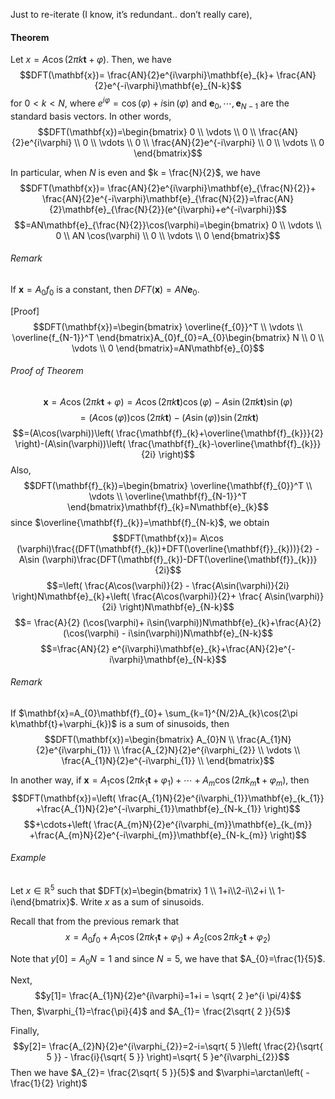 Just to re-iterate (I know, it’s redundant.. don’t really care),
#### Theorem
Let $x=A\cos(2\pi k\mathbf{t}+\varphi)$. Then, we have 
$$DFT(\mathbf{x})= \frac{AN}{2}e^{i\varphi}\mathbf{e}_{k}+ \frac{AN}{2}e^{-i\varphi}\mathbf{e}_{N-k}$$
for $0 < k <N$, where $e^{i\varphi}=\cos(\varphi)+i\sin(\varphi)$ and $\mathbf{e}_{0},\cdots,\mathbf{e}_{N-1}$ are the standard basis vectors. In other words,
$$DFT(\mathbf{x})=\begin{bmatrix}
0 \\
\vdots \\
0 \\
\frac{AN}{2}e^{i\varphi} \\
0 \\
\vdots \\
0 \\
\frac{AN}{2}e^{-i\varphi} \\
0 \\
\vdots \\
0
\end{bmatrix}$$

In particular, when $N$ is even and $k = \frac{N}{2}$, we have
$$DFT(\mathbf{x})= \frac{AN}{2}e^{i\varphi}\mathbf{e}_{\frac{N}{2}}+ \frac{AN}{2}e^{-i\varphi}\mathbf{e}_{\frac{N}{2}}=\frac{AN}{2}\mathbf{e}_{\frac{N}{2}}(e^{i\varphi}+e^{-i\varphi})$$
$$=AN\mathbf{e}_{\frac{N}{2}}\cos(\varphi)=\begin{bmatrix}
0 \\
\vdots \\
0 \\
AN \cos(\varphi) \\
0 \\
\vdots \\
0
\end{bmatrix}$$

###### Remark
If $\mathbf{x}=A_{0}f_{0}$ is a constant, then $DFT(\mathbf{x})=AN\mathbf{e}_{0}$.

[Proof]
$$DFT(\mathbf{x})=\begin{bmatrix}
\overline{f_{0}}^T \\
\vdots \\
\overline{f_{N-1}}^T
\end{bmatrix}A_{0}f_{0}=A_{0}\begin{bmatrix}
N \\
0 \\
\vdots \\
0
\end{bmatrix}=AN\mathbf{e}_{0}$$
###### Proof of Theorem
$$\mathbf{x}=A\cos(2\pi k\mathbf{t}+\varphi)=A\cos(2\pi k\mathbf{t})\cos(\varphi)-A\sin(2\pi k\mathbf{t})\sin(\varphi)$$
$$=(A\cos(\varphi))\cos(2\pi k \mathbf{t})-(A\sin(\varphi))\sin(2\pi k\mathbf{t})$$
$$=(A\cos(\varphi))\left( \frac{\mathbf{f}_{k}+\overline{\mathbf{f}_{k}}}{2} \right)-(A\sin(\varphi))\left( \frac{\mathbf{f}_{k}-\overline{\mathbf{f}_{k}}}{2i} \right)$$
Also,
$$DFT(\mathbf{f}_{k})=\begin{bmatrix}
\overline{\mathbf{f}_{0}}^T \\
\vdots \\
\overline{\mathbf{f}_{N-1}}^T
\end{bmatrix}\mathbf{f}_{k}=N\mathbf{e}_{k}$$
since $\overline{\mathbf{f}_{k}}=\mathbf{f}_{N-k}$, we obtain
$$DFT(\mathbf{x})= A\cos (\varphi)\frac{(DFT(\mathbf{f}_{k})+DFT(\overline{\mathbf{f}}_{k}))}{2} - A\sin (\varphi)\frac{DFT(\mathbf{f}_{k})-DFT(\overline{\mathbf{f}}_{k})}{2i}$$
$$=\left( \frac{A\cos(\varphi)}{2} - \frac{A\sin(\varphi)}{2i} \right)N\mathbf{e}_{k}+\left(  \frac{A\cos(\varphi)}{2}+ \frac{ A\sin(\varphi)}{2i} \right)N\mathbf{e}_{N-k}$$
$$= \frac{A}{2} (\cos(\varphi)+ i\sin(\varphi))N\mathbf{e}_{k}+\frac{A}{2} (\cos(\varphi) - i\sin(\varphi))N\mathbf{e}_{N-k}$$
$$=\frac{AN}{2} e^{i\varphi}\mathbf{e}_{k}+\frac{AN}{2}e^{-i\varphi}\mathbf{e}_{N-k}$$

###### Remark
If $\mathbf{x}=A_{0}\mathbf{f}_{0}+ \sum_{k=1}^{N/2}A_{k}\cos(2\pi k\mathbf{t}+\varphi_{k})$ is a sum of sinusoids, then
$$DFT(\mathbf{x})=\begin{bmatrix}
A_{0}N \\
\frac{A_{1}N}{2}e^{i\varphi_{1}} \\
\frac{A_{2}N}{2}e^{i\varphi_{2}} \\ 
\vdots \\
\frac{A_{1}N}{2}e^{-i\varphi_{1}} \\
\end{bmatrix}$$


In another way, if $\mathbf{x} = A_{1}\cos(2\pi k_{1}\mathbf{t}+\varphi_{1})+\cdots+A_{m}\cos(2\pi k_{m}\mathbf{t}+\varphi_{m})$, then
$$DFT(\mathbf{x})=\left(  \frac{A_{1}N}{2}e^{i\varphi_{1}}\mathbf{e}_{k_{1}} +\frac{A_{1}N}{2}e^{-i\varphi_{1}}\mathbf{e}_{N-k_{1}} \right)$$
$$+\cdots+\left(  \frac{A_{m}N}{2}e^{i\varphi_{m}}\mathbf{e}_{k_{m}} +\frac{A_{m}N}{2}e^{-i\varphi_{m}}\mathbf{e}_{N-k_{m}} \right)$$

###### Example
Let $x \in \mathbb{R}^5$ such that $DFT(x)=\begin{bmatrix} 1 \\ 1+i\\2-i\\2+i \\ 1-i\end{bmatrix}$. Write $x$ as a sum of sinusoids.

Recall that from the previous remark that
$$x=A_{0}f_{0}+A_{1}\cos(2\pi k_{1} \mathbf{t}+\varphi_{1})+A_{2}(\cos{2}\pi k_{2}\mathbf{t}+\varphi_{2})$$

Note that $y[0]=A_{0}N= 1$ and since $N= 5$, we have that $A_{0}=\frac{1}{5}$.

Next, 
$$y[1]= \frac{A_{1}N}{2}e^{i\varphi}=1+i = \sqrt{ 2 }e^{i \pi/4}$$
Then, $\varphi_{1}=\frac{\pi}{4}$ and $A_{1}= \frac{2\sqrt{ 2 }}{5}$

Finally,
$$y[2]= \frac{A_{2}N}{2}e^{i\varphi_{2}}=2-i=\sqrt{ 5 }\left( \frac{2}{\sqrt{ 5 }} - \frac{i}{\sqrt{ 5 }} \right)=\sqrt{ 5 }e^{i\varphi_{2}}$$
Then we have $A_{2}= \frac{2\sqrt{ 5 }}{5}$ and $\varphi=\arctan\left( -\frac{1}{2} \right)$

